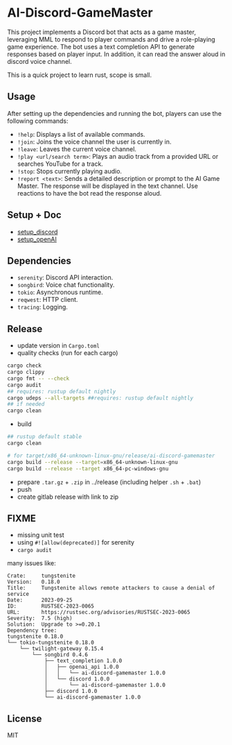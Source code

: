 # AI-Discord-GameMaster

This project implements a Discord bot that acts as a game master, leveraging MML to respond to player commands and drive a role-playing game experience.  The bot uses a text completion API to generate responses based on player input. In addition, it can read the answer aloud in discord voice channel.

This is a quick project to learn rust, scope is small.

## Usage

After setting up the dependencies and running the bot, players can use the following commands:

* `!help`: Displays a list of available commands.
* `!join`: Joins the voice channel the user is currently in.
* `!leave`: Leaves the current voice channel.
* `!play <url/search term>`: Plays an audio track from a provided URL or searches YouTube for a track.
* `!stop`: Stops currently playing audio.
* `!report <text>`: Sends a detailed description or prompt to the AI Game Master.  The response will be displayed in the text channel.  Use reactions to have the bot read the response aloud.

## Setup + Doc 

- [setup_discord](docs/setup_discord.md)
- [setup_openAI](docs/setup_openAI.md)

## Dependencies

* `serenity`: Discord API interaction.
* `songbird`: Voice chat functionality.
* `tokio`: Asynchronous runtime.
* `reqwest`: HTTP client.
* `tracing`: Logging.

## Release

- update version in `Cargo.toml`
- quality checks (run for each cargo)
```bash
cargo check
cargo clippy
cargo fmt -- --check
cargo audit
## requires: rustup default nightly 
cargo udeps --all-targets ##requires: rustup default nightly 
## if needed
cargo clean
```
- build
```bash
## rustup default stable 
cargo clean

# for target/x86_64-unknown-linux-gnu/release/ai-discord-gamemaster
cargo build --release --target=x86_64-unknown-linux-gnu
cargo build --release --target x86_64-pc-windows-gnu
```
- prepare `.tar.gz` + `.zip` in ../release (including helper `.sh` + `.bat`)
- push
- create gitlab release with link to zip

## FIXME
- missing unit test
- using `#![allow(deprecated)]` for serenity
- `cargo audit`

many issues like:
```
Crate:     tungstenite
Version:   0.18.0
Title:     Tungstenite allows remote attackers to cause a denial of service
Date:      2023-09-25
ID:        RUSTSEC-2023-0065
URL:       https://rustsec.org/advisories/RUSTSEC-2023-0065
Severity:  7.5 (high)
Solution:  Upgrade to >=0.20.1
Dependency tree:
tungstenite 0.18.0
└── tokio-tungstenite 0.18.0
    └── twilight-gateway 0.15.4
        └── songbird 0.4.6
            ├── text_completion 1.0.0
            │   ├── openai_api 1.0.0
            │   │   └── ai-discord-gamemaster 1.0.0
            │   └── discord 1.0.0
            │       └── ai-discord-gamemaster 1.0.0
            ├── discord 1.0.0
            └── ai-discord-gamemaster 1.0.0
```

## License

MIT